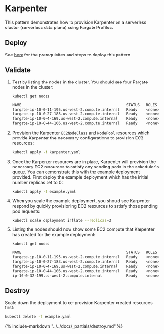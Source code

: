 # Karpenter

This pattern demonstrates how to provision Karpenter on a serverless cluster (serverless data plane) using Fargate Profiles.

## Deploy

See [here](https://aws-ia.github.io/terraform-aws-eks-blueprints/getting-started/#prerequisites) for the prerequisites and steps to deploy this pattern.

## Validate

1. Test by listing the nodes in the cluster. You should see four Fargate nodes in the cluster:

    ```sh
    kubectl get nodes

    NAME                                                STATUS   ROLES    AGE     VERSION
    fargate-ip-10-0-11-195.us-west-2.compute.internal   Ready    <none>   5m20s   v1.28.2-eks-f8587cb
    fargate-ip-10-0-27-183.us-west-2.compute.internal   Ready    <none>   5m2s    v1.28.2-eks-f8587cb
    fargate-ip-10-0-4-169.us-west-2.compute.internal    Ready    <none>   5m3s    v1.28.2-eks-f8587cb
    fargate-ip-10-0-44-106.us-west-2.compute.internal   Ready    <none>   5m12s   v1.28.2-eks-f8587cb
    ```

2. Provision the Karpenter `EC2NodeClass` and `NodePool` resources which provide Karpenter the necessary configurations to provision EC2 resources:

    ```sh
    kubectl apply -f karpenter.yaml
    ```

3. Once the Karpenter resources are in place, Karpenter will provision the necessary EC2 resources to satisfy any pending pods in the scheduler's queue. You can demonstrate this with the example deployment provided. First deploy the example deployment which has the initial number replicas set to 0:

    ```sh
    kubectl apply -f example.yaml
    ```

4. When you scale the example deployment, you should see Karpenter respond by quickly provisioning EC2 resources to satisfy those pending pod requests:

    ```sh
    kubectl scale deployment inflate --replicas=3
    ```

5. Listing the nodes should now show some EC2 compute that Karpenter has created for the example deployment:

    ```sh
    kubectl get nodes

    NAME                                                STATUS   ROLES    AGE   VERSION
    fargate-ip-10-0-11-195.us-west-2.compute.internal   Ready    <none>   13m   v1.28.2-eks-f8587cb
    fargate-ip-10-0-27-183.us-west-2.compute.internal   Ready    <none>   12m   v1.28.2-eks-f8587cb
    fargate-ip-10-0-4-169.us-west-2.compute.internal    Ready    <none>   12m   v1.28.2-eks-f8587cb
    fargate-ip-10-0-44-106.us-west-2.compute.internal   Ready    <none>   13m   v1.28.2-eks-f8587cb
    ip-10-0-32-199.us-west-2.compute.internal           Ready    <none>   29s   v1.28.2-eks-a5df82a # <== EC2 created by Karpenter
    ```

## Destroy

Scale down the deployment to de-provision Karpenter created resources first:

```sh
kubectl delete -f example.yaml
```

{%
   include-markdown "../../docs/_partials/destroy.md"
%}
